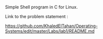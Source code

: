 Simple Shell program in C for Linux.

Link to the problem statement :

https://github.com/KhaledElTahan/Operating-Systems/edit/master/Labs/lab1/README.md
